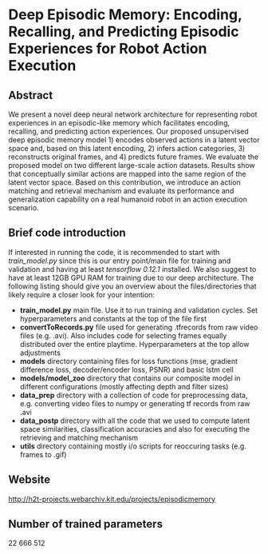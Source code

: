 #  Deep Episodic Memory: Encoding, Recalling, and Predicting Episodic Experiences for Robot Action Execution
## Abstract
We present a novel deep neural network architecture for representing robot experiences in an episodic-like memory which facilitates encoding, recalling, and predicting action experiences. Our proposed unsupervised deep episodic memory model 1) encodes observed actions in a latent vector space and, based on this latent encoding, 2) infers action categories, 3) reconstructs original frames, and 4) predicts future frames. We evaluate the proposed model on two different large-scale action datasets. Results show that conceptually similar actions are mapped into the same region of the latent vector space. Based on this contribution, we introduce an action matching and retrieval mechanism and evaluate its performance and generalization capability on a real humanoid robot in an action execution scenario.

## Brief code introduction
If interested in running the code, it is recommended to start with _train_model.py_ since this is our entry point/main file for training and validation and having at least _tensorflow 0.12.1_ installed. We also suggest to have at least 12GB GPU RAM for training due to our deep architecture. The following listing should give you an overview about the files/directories that likely require a closer look for your intention:
+ **train_model.py**
  main file. Use it to run training and validation cycles. Set hyperparameters and constants at the top of the file first
+ **convertToRecords.py**
  file used for generating .tfrecords from raw video files (e.g. .avi). Also includes code for selecting frames equally distributed over the entire playtime. Hyperparameters at the top allow adjustments
+ **models**
  directory containing files for loss functions (mse, gradient difference loss, decoder/encoder loss, PSNR) and basic lstm cell
+ **models/model_zoo**
  directory that contains our composite model in different configurations (mostly affecting depth and filter sizes)
+ **data_prep**
  directory with a collection of code for preprocessing data, e.g. converting video files to numpy or generating tf records from raw .avi
+ **data_postp**
  directory with all the code that we used to compute latent space similarities, classification accuracies and also for executing the retrieving and matching mechanism
+ **utils**
  directory containing mostly i/o scripts for reoccuring tasks (e.g. frames to .gif)


## Website
http://h2t-projects.webarchiv.kit.edu/projects/episodicmemory
## Number of trained parameters
22 666 512
